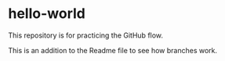 # hello-world
This repository is for practicing the GitHub flow.

This is an addition to the Readme file to see how branches work.
